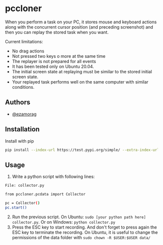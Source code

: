 # pccloner
 When you perform a task on your PC, it stores mouse and keyboard actions along with the concurrent cursor position (and preceding screenshot) and then you can replay the stored task when you want. 

 Current limitations: 
 * No drag actions 
 * Not pressed two keys o more at the same time
 * The replayer is not prepared for all events
 * It has been tested only on Ubuntu 20.04.
 * The initial screen state at replaying must be similar to the stored initial screen state. 
 * Your replayed task performs well on the same computer with similar conditions.  

## Authors
- [@ezamorag](https://www.github.com/ezamorag)
## Installation
Install with pip
```bash
pip install --index-url https://test.pypi.org/simple/ --extra-index-url https://pypi.org/simple/ pccloner
```
## Usage
1. Write a python script with following lines:
```bash
File: collector.py

from pccloner.pcdata import Collector

pc = Collector()
pc.start()
```

2. Run the previous script. On Ubuntu: ```sudo [your python path here] collector.py```. Or on Windows: ```python collector.py```
3. Press the ESC key to start recording. And don't forget to press again the ESC key to terminate the recording. On Ubuntu, it is useful to change the permissions of the data folder with ```sudo chown -R $USER:$USER data/```